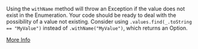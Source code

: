 Using the `withName` method will throw an Exception if the value does not exist in the Enumeration.
Your code should be ready to deal with the possibility of a value not existing.
Consider using `.values.find(_.toString == "MyValue")` instead of `.withName("MyValue")`, which returns an Option.

[More Info](https://stackoverflow.com/questions/23117681/how-to-read-string-into-enumeration-without-throwing-an-exception)
